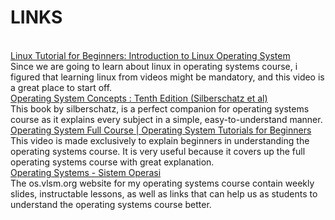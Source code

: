 <h1>LINKS</h1><br>
<a href="https://youtu.be/V1y-mbWM3B8">Linux Tutorial for Beginners: Introduction to Linux Operating System</a><br>
Since we are going to learn about linux in operating systems course, i figured that learning linux from videos might be mandatory, and this video is a great place to start off.<br>
<a href="https://www.os-book.com/OS10/slide-dir/">Operating System Concepts : Tenth Edition (Silberschatz et al)</a><br>
This book by silberschatz, is a perfect companion for operating systems course as it explains every subject in a simple, easy-to-understand manner.<br>
<a href="https://www.youtube.com/watch?v=mXw9ruZaxzQ">Operating System Full Course | Operating System Tutorials for Beginners</a><br>
This video is made exclusively to explain beginners in understanding the operating systems course. It is very useful because it covers up the full operating systems course with great explanation.<br>
<a href="https://os.vlsm.org/">Operating Systems - Sistem Operasi</a><br>
The os.vlsm.org website for my operating systems course contain weekly slides, instructable lessons, as well as links that can help us as students to understand the operating systems course better. 

